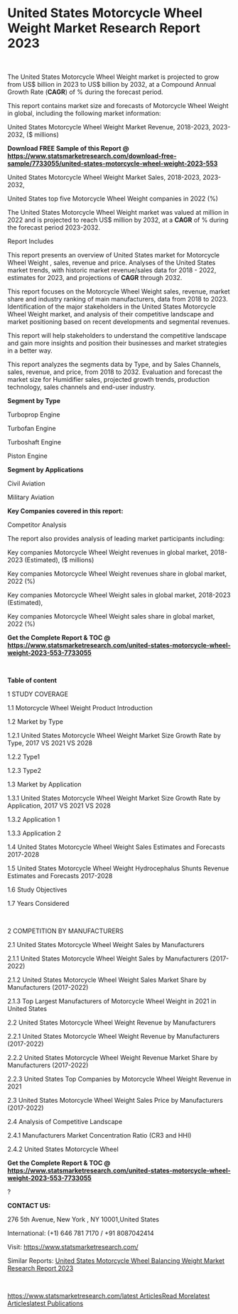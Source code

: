 <h1>United States Motorcycle Wheel Weight Market Research Report 2023</h1><br/><p>The United States Motorcycle Wheel Weight market is projected to grow from US$ billion in 2023 to US$ billion by 2032, at a Compound Annual Growth Rate (<strong>CAGR</strong>) of % during the forecast period.</p>
 
 
 
 <p>This report contains market size and forecasts of Motorcycle Wheel Weight in global, including the following market information:</p>
 
 
 
 <p>United States Motorcycle Wheel Weight Market Revenue, 2018-2023, 2023-2032, ($ millions)</p>
 
 
 
 <p><strong>Download FREE Sample of this Report @ <a href="https://www.statsmarketresearch.com/download-free-sample/7733055/united-states-motorcycle-wheel-weight-2023-553">https://www.statsmarketresearch.com/download-free-sample/7733055/united-states-motorcycle-wheel-weight-2023-553</a></strong></p>
 
 
 
 <p>United States Motorcycle Wheel Weight Market Sales, 2018-2023, 2023-2032,</p>
 
 
 
 <p>United States top five Motorcycle Wheel Weight companies in 2022 (%)</p>
 
 
 
 <p>The United States Motorcycle Wheel Weight market was valued at million in 2022 and is projected to reach US$ million by 2032, at a <strong>CAGR</strong> of % during the forecast period 2023-2032.</p>
 
 
 
 <p>Report Includes</p>
 
 
 
 <p>This report presents an overview of United States market for Motorcycle Wheel Weight , sales, revenue and price. Analyses of the United States market trends, with historic market revenue/sales data for 2018 - 2022, estimates for 2023, and projections of <strong>CAGR</strong> through 2032.</p>
 
 
 
 <p>This report focuses on the Motorcycle Wheel Weight sales, revenue, market share and industry ranking of main manufacturers, data from 2018 to 2023. Identification of the major stakeholders in the United States Motorcycle Wheel Weight market, and analysis of their competitive landscape and market positioning based on recent developments and segmental revenues.</p>
 
 
 
 <p>This report will help stakeholders to understand the competitive landscape and gain more insights and position their businesses and market strategies in a better way.</p>
 
 
 
 <p>This report analyzes the segments data by Type, and by Sales Channels, sales, revenue, and price, from 2018 to 2032. Evaluation and forecast the market size for Humidifier sales, projected growth trends, production technology, sales channels and end-user industry.</p>
 
 
 
 <p><strong>Segment by Type</strong></p>
 
 
 
 <p>Turboprop Engine</p>
 
 
 
 <p>Turbofan Engine</p>
 
 
 
 <p>Turboshaft Engine</p>
 
 
 
 <p>Piston Engine</p>
 
 
 
 <p><strong>Segment <strong><strong>by Applications</strong></strong></strong></p>
 
 
 
 <p>Civil Aviation</p>
 
 
 
 <p>Military Aviation</p>
 
 
 
 <p><strong>Key Companies covered in this report:</strong></p>
 
 
 
 <p>Competitor Analysis</p>
 
 
 
 <p>The report also provides analysis of leading market participants including:</p>
 
 
 
 <p>Key companies Motorcycle Wheel Weight revenues in global market, 2018-2023 (Estimated), ($ millions)</p>
 
 
 
 <p>Key companies Motorcycle Wheel Weight revenues share in global market, 2022 (%)</p>
 
 
 
 <p>Key companies Motorcycle Wheel Weight sales in global market, 2018-2023 (Estimated),</p>
 
 
 
 <p>Key companies Motorcycle Wheel Weight sales share in global market, 2022 (%)</p>
 
 
 
 <div><b>Get the Complete Report & TOC @ <a href="https://www.statsmarketresearch.com/united-states-motorcycle-wheel-weight-2023-553-7733055">https://www.statsmarketresearch.com/united-states-motorcycle-wheel-weight-2023-553-7733055</a></b></div>
 
 
 
 <p><br />
 
 <b>Table of content</b></p>
 
 
 
 <p>1 STUDY COVERAGE<br />
 
 1.1 Motorcycle Wheel Weight Product Introduction<br />
 
 1.2 Market by Type<br />
 
 1.2.1 United States Motorcycle Wheel Weight Market Size Growth Rate by Type, 2017 VS 2021 VS 2028<br />
 
 1.2.2 Type1<br />
 
 1.2.3 Type2<br />
 
 1.3 Market by Application<br />
 
 1.3.1 United States Motorcycle Wheel Weight Market Size Growth Rate by Application, 2017 VS 2021 VS 2028<br />
 
 1.3.2 Application 1<br />
 
 1.3.3 Application 2<br />
 
 1.4 United States Motorcycle Wheel Weight Sales Estimates and Forecasts 2017-2028<br />
 
 1.5 United States Motorcycle Wheel Weight Hydrocephalus Shunts Revenue Estimates and Forecasts 2017-2028<br />
 
 1.6 Study Objectives<br />
 
 1.7 Years Considered<br />
 
 <br />
 
 2 COMPETITION BY MANUFACTURERS<br />
 
 2.1 United States Motorcycle Wheel Weight Sales by Manufacturers<br />
 
 2.1.1 United States Motorcycle Wheel Weight Sales by Manufacturers (2017-2022)<br />
 
 2.1.2 United States Motorcycle Wheel Weight Sales Market Share by Manufacturers (2017-2022)<br />
 
 2.1.3 Top Largest Manufacturers of Motorcycle Wheel Weight in 2021 in United States<br />
 
 2.2 United States Motorcycle Wheel Weight Revenue by Manufacturers<br />
 
 2.2.1 United States Motorcycle Wheel Weight Revenue by Manufacturers (2017-2022)<br />
 
 2.2.2 United States Motorcycle Wheel Weight Revenue Market Share by Manufacturers (2017-2022)<br />
 
 2.2.3 United States Top Companies by Motorcycle Wheel Weight Revenue in 2021<br />
 
 2.3 United States Motorcycle Wheel Weight Sales Price by Manufacturers (2017-2022)<br />
 
 2.4 Analysis of Competitive Landscape<br />
 
 2.4.1 Manufacturers Market Concentration Ratio (CR3 and HHI)<br />
 
 2.4.2 United States Motorcycle Wheel</p>
 
 
 
 <div><b>Get the Complete Report & TOC @ <a href="https://www.statsmarketresearch.com/united-states-motorcycle-wheel-weight-2023-553-7733055">https://www.statsmarketresearch.com/united-states-motorcycle-wheel-weight-2023-553-7733055</a></b></div>
 
 
 
 <p>? </p>
 
 
 
 <p><b>CONTACT US:</b><br />
 
 276 5th Avenue, New York , NY 10001,United States<br />
 
 International: (+1) 646 781 7170 / +91 8087042414<br />
 
 Visit: <a href="https://www.statsmarketresearch.com/">https://www.statsmarketresearch.com/</a><br />
 
 Similar Reports: <a href="https://www.statsmarketresearch.com/united-states-motorcycle-wheel-weight-2023-553-7733055">United States Motorcycle Wheel Balancing Weight Market Research Report 2023</a><br />
 
 <br />
 
 <a href="https://gyeongbokgung.com">https://www.statsmarketresearch.com/</a><a href="https://hallyeomaritime.com">latest Articles</a><a href="https://jingwansa.com">Read More</a><a href="https://nguoiviet.jp/">latest Articles</a><a href="https://www.intelmarketresearch.com/">latest Publications</a></p>